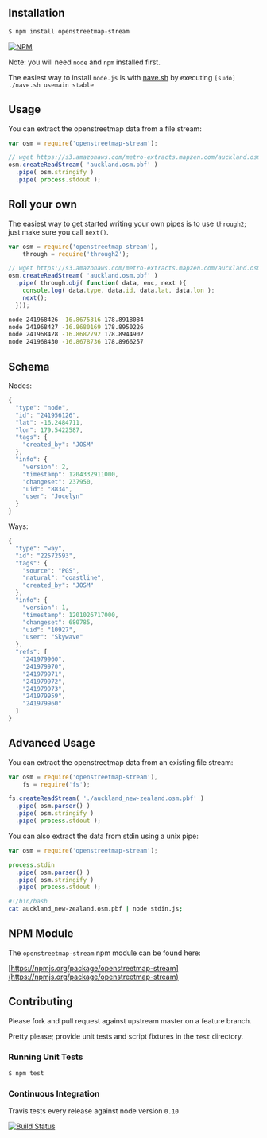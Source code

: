 ## Installation

```bash
$ npm install openstreetmap-stream
```

[![NPM](https://nodei.co/npm/openstreetmap-stream.png?downloads=true&stars=true)](https://nodei.co/npm/openstreetmap-stream)

Note: you will need `node` and `npm` installed first.

The easiest way to install `node.js` is with [nave.sh](https://github.com/isaacs/nave) by executing `[sudo] ./nave.sh usemain stable`

## Usage

You can extract the openstreetmap data from a file stream:

```javascript
var osm = require('openstreetmap-stream');

// wget https://s3.amazonaws.com/metro-extracts.mapzen.com/auckland.osm.pbf
osm.createReadStream( 'auckland.osm.pbf' )
  .pipe( osm.stringify )
  .pipe( process.stdout );
```

## Roll your own

The easiest way to get started writing your own pipes is to use `through2`; just make sure you call `next()`.

```javascript
var osm = require('openstreetmap-stream'),
    through = require('through2');

// wget https://s3.amazonaws.com/metro-extracts.mapzen.com/auckland.osm.pbf
osm.createReadStream( 'auckland.osm.pbf' )
  .pipe( through.obj( function( data, enc, next ){
    console.log( data.type, data.id, data.lat, data.lon );
    next();
  }));
```

```bash
node 241968426 -16.8675316 178.8918084
node 241968427 -16.8680169 178.8950226
node 241968428 -16.8682792 178.8944902
node 241968430 -16.8678736 178.8966257
```

## Schema

Nodes:

```javascript
{
  "type": "node",
  "id": "241956126",
  "lat": -16.2484711,
  "lon": 179.5422587,
  "tags": {
    "created_by": "JOSM"
  },
  "info": {
    "version": 2,
    "timestamp": 1204332911000,
    "changeset": 237950,
    "uid": "8834",
    "user": "Jocelyn"
  }
}
```

Ways:

```javascript
{
  "type": "way",
  "id": "22572593",
  "tags": {
    "source": "PGS",
    "natural": "coastline",
    "created_by": "JOSM"
  },
  "info": {
    "version": 1,
    "timestamp": 1201026717000,
    "changeset": 680785,
    "uid": "10927",
    "user": "Skywave"
  },
  "refs": [
    "241979960",
    "241979970",
    "241979971",
    "241979972",
    "241979973",
    "241979959",
    "241979960"
  ]
}
```

## Advanced Usage

You can extract the openstreetmap data from an existing file stream:

```javascript
var osm = require('openstreetmap-stream'),
    fs = require('fs');

fs.createReadStream( './auckland_new-zealand.osm.pbf' )
  .pipe( osm.parser() )
  .pipe( osm.stringify )
  .pipe( process.stdout );
```

You can also extract the data from stdin using a unix pipe:

```javascript
var osm = require('openstreetmap-stream');

process.stdin
  .pipe( osm.parser() )
  .pipe( osm.stringify )
  .pipe( process.stdout );
```

```bash
#!/bin/bash
cat auckland_new-zealand.osm.pbf | node stdin.js;
```

## NPM Module

The `openstreetmap-stream` npm module can be found here:

[https://npmjs.org/package/openstreetmap-stream](https://npmjs.org/package/openstreetmap-stream)

## Contributing

Please fork and pull request against upstream master on a feature branch.

Pretty please; provide unit tests and script fixtures in the `test` directory.

### Running Unit Tests

```bash
$ npm test
```

### Continuous Integration

Travis tests every release against node version `0.10`

[![Build Status](https://travis-ci.org/geopipes/openstreetmap-stream.png?branch=master)](https://travis-ci.org/geopipes/openstreetmap-stream)